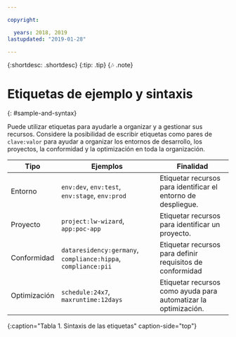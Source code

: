 ```yaml
---

copyright:

  years: 2018, 2019
lastupdated: "2019-01-28"

---
```


{:shortdesc: .shortdesc}
{:tip: .tip}
{:notes: .note}


# Etiquetas de ejemplo y sintaxis
{: #sample-and-syntax}

Puede utilizar etiquetas para ayudarle a organizar y a gestionar sus recursos. Considere la posibilidad de escribir etiquetas como pares de `clave:valor` para ayudar a organizar los entornos de desarrollo, los proyectos, la conformidad y la optimización en toda la organización.

| Tipo | Ejemplos | Finalidad |
|------|----------|---------|
| Entorno | `env:dev`, `env:test`, `env:stage`, `env:prod` | Etiquetar recursos para identificar el entorno de despliegue.|
| Proyecto | `project:lw-wizard`, `app:poc-app` | Etiquetar recursos para identificar un proyecto. |
| Conformidad | `dataresidency:germany`, `compliance:hippa`, `compliance:pii` | Etiquetar recursos para definir requisitos de conformidad |
| Optimización | `schedule:24x7`, `maxruntime:12days` | Etiquetar recursos como ayuda para automatizar la optimización. |
{:caption="Tabla 1. Sintaxis de las etiquetas" caption-side="top"}
